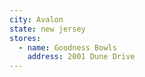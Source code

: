 ```yaml
---
city: Avalon
state: new jersey
stores:
  - name: Goodness Bowls
    address: 2001 Dune Drive
---
```

